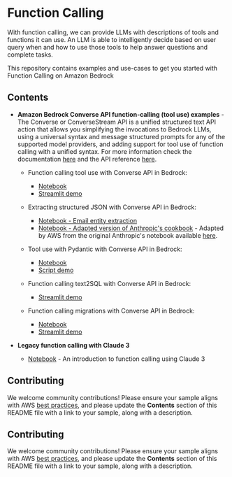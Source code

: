 # Function Calling

With function calling, we can provide LLMs with descriptions of tools and functions it can use. An LLM is able to intelligently decide based on user query when and how to use those tools to help answer questions and complete tasks. 

This repository contains examples and use-cases to get you started with Function Calling on Amazon Bedrock


## Contents


- **Amazon Bedrock Converse API function-calling (tool use) examples** - The Converse or ConverseStream API is a unified structured text API action that allows you simplifying the invocations to Bedrock LLMs, using a universal syntax and message structured prompts for any of the supported model providers, and adding support for tool use of function calling with a unified syntax. For more information check the documentation [here](https://docs.aws.amazon.com/bedrock/latest/userguide/conversation-inference.html) and the API reference [here](https://docs.aws.amazon.com/bedrock/latest/userguide/conversation-inference.html).


    - Function calling tool use with Converse API in Bedrock:
        * [Notebook](Function_calling_tool_use_with_Converse_API.ipynb)
        * [Streamlit demo](function_calling_converse_bedrock_streamlit.py)

    - Extracting structured JSON with Converse API in Bedrock:
        * [Notebook - Email entity extraction](Extracting_structured_json_Bedrock_converse.ipynb)
        * [Notebook - Adapted version of Anthropic's cookbook](Anthropic_cookbook_extracting_structured_json_Bedrock_converse.ipynb) - Adapted by AWS from the original Anthropic's notebook available [here](https://github.com/anthropics/anthropic-cookbook/blob/main/tool_use/extracting_structured_json.ipynb).

    - Tool use with Pydantic with Converse API in Bedrock:
        * [Notebook](tool_use_with_pydantic_Bedrock_converse.ipynb)
        * [Script demo](fc_pydantic_class_converse_bedrock.py)

    - Function calling text2SQL with Converse API in Bedrock:
        * [Streamlit demo](function_calling_text2SQL_converse_bedrock_streamlit.py)

    - Function calling migrations with Converse API in Bedrock:
        * [Notebook](fc_migration_from_oai_converse_bedrock.ipynb)
        * [Streamlit demo](fc_migrations_converse_bedrock_streamlit.py)

- **Legacy function calling with Claude 3**
    * [Notebook](./legacy-function-calling-with-Claude.ipynb) - An introduction to function calling using Claude 3



## Contributing

We welcome community contributions! Please ensure your sample aligns with AWS [best practices](https://aws.amazon.com/architecture/well-architected/), and please update the **Contents** section of this README file with a link to your sample, along with a description.


## Contributing

We welcome community contributions! Please ensure your sample aligns with AWS [best practices](https://aws.amazon.com/architecture/well-architected/), and please update the **Contents** section of this README file with a link to your sample, along with a description.
